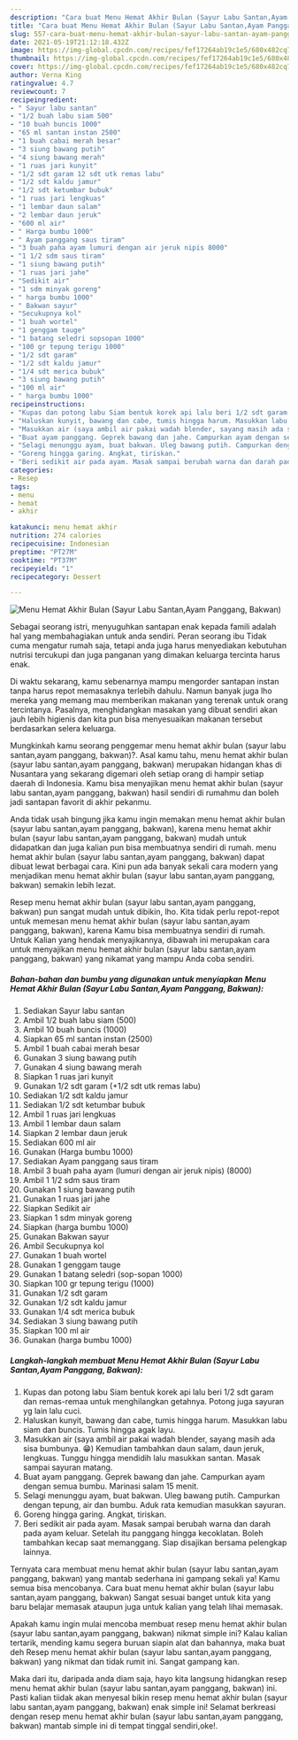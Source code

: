 ```yaml
---
description: "Cara buat Menu Hemat Akhir Bulan (Sayur Labu Santan,Ayam Panggang, Bakwan) yang enak dan Mudah Dibuat"
title: "Cara buat Menu Hemat Akhir Bulan (Sayur Labu Santan,Ayam Panggang, Bakwan) yang enak dan Mudah Dibuat"
slug: 557-cara-buat-menu-hemat-akhir-bulan-sayur-labu-santan-ayam-panggang-bakwan-yang-enak-dan-mudah-dibuat
date: 2021-05-19T21:12:18.432Z
image: https://img-global.cpcdn.com/recipes/fef17264ab19c1e5/680x482cq70/menu-hemat-akhir-bulan-sayur-labu-santanayam-panggang-bakwan-foto-resep-utama.jpg
thumbnail: https://img-global.cpcdn.com/recipes/fef17264ab19c1e5/680x482cq70/menu-hemat-akhir-bulan-sayur-labu-santanayam-panggang-bakwan-foto-resep-utama.jpg
cover: https://img-global.cpcdn.com/recipes/fef17264ab19c1e5/680x482cq70/menu-hemat-akhir-bulan-sayur-labu-santanayam-panggang-bakwan-foto-resep-utama.jpg
author: Verna King
ratingvalue: 4.7
reviewcount: 7
recipeingredient:
- " Sayur labu santan"
- "1/2 buah labu siam 500"
- "10 buah buncis 1000"
- "65 ml santan instan 2500"
- "1 buah cabai merah besar"
- "3 siung bawang putih"
- "4 siung bawang merah"
- "1 ruas jari kunyit"
- "1/2 sdt garam 12 sdt utk remas labu"
- "1/2 sdt kaldu jamur"
- "1/2 sdt ketumbar bubuk"
- "1 ruas jari lengkuas"
- "1 lembar daun salam"
- "2 lembar daun jeruk"
- "600 ml air"
- " Harga bumbu 1000"
- " Ayam panggang saus tiram"
- "3 buah paha ayam lumuri dengan air jeruk nipis 8000"
- "1 1/2 sdm saus tiram"
- "1 siung bawang putih"
- "1 ruas jari jahe"
- "Sedikit air"
- "1 sdm minyak goreng"
- " harga bumbu 1000"
- " Bakwan sayur"
- "Secukupnya kol"
- "1 buah wortel"
- "1 genggam tauge"
- "1 batang seledri sopsopan 1000"
- "100 gr tepung terigu 1000"
- "1/2 sdt garam"
- "1/2 sdt kaldu jamur"
- "1/4 sdt merica bubuk"
- "3 siung bawang putih"
- "100 ml air"
- " harga bumbu 1000"
recipeinstructions:
- "Kupas dan potong labu Siam bentuk korek api lalu beri 1/2 sdt garam dan remas-remaa untuk menghilangkan getahnya. Potong juga sayuran yg lain lalu cuci."
- "Haluskan kunyit, bawang dan cabe, tumis hingga harum. Masukkan labu siam dan buncis. Tumis hingga agak layu."
- "Masukkan air (saya ambil air pakai wadah blender, sayang masih ada sisa bumbunya. 😁) Kemudian tambahkan daun salam, daun jeruk, lengkuas. Tunggu hingga mendidih lalu masukkan santan. Masak sampai sayuran matang."
- "Buat ayam panggang. Geprek bawang dan jahe. Campurkan ayam dengan semua bumbu. Marinasi salam 15 menit."
- "Selagi menunggu ayam, buat bakwan. Uleg bawang putih. Campurkan dengan tepung, air dan bumbu. Aduk rata kemudian masukkan sayuran."
- "Goreng hingga garing. Angkat, tiriskan."
- "Beri sedikit air pada ayam. Masak sampai berubah warna dan darah pada ayam keluar. Setelah itu panggang hingga kecoklatan. Boleh tambahkan kecap saat memanggang. Siap disajikan bersama pelengkap lainnya."
categories:
- Resep
tags:
- menu
- hemat
- akhir

katakunci: menu hemat akhir 
nutrition: 274 calories
recipecuisine: Indonesian
preptime: "PT27M"
cooktime: "PT37M"
recipeyield: "1"
recipecategory: Dessert

---
```



![Menu Hemat Akhir Bulan (Sayur Labu Santan,Ayam Panggang, Bakwan)](https://img-global.cpcdn.com/recipes/fef17264ab19c1e5/680x482cq70/menu-hemat-akhir-bulan-sayur-labu-santanayam-panggang-bakwan-foto-resep-utama.jpg)

Sebagai seorang istri, menyuguhkan santapan enak kepada famili adalah hal yang membahagiakan untuk anda sendiri. Peran seorang ibu Tidak cuma mengatur rumah saja, tetapi anda juga harus menyediakan kebutuhan nutrisi tercukupi dan juga panganan yang dimakan keluarga tercinta harus enak.

Di waktu  sekarang, kamu sebenarnya mampu mengorder santapan instan tanpa harus repot memasaknya terlebih dahulu. Namun banyak juga lho mereka yang memang mau memberikan makanan yang terenak untuk orang tercintanya. Pasalnya, menghidangkan masakan yang dibuat sendiri akan jauh lebih higienis dan kita pun bisa menyesuaikan makanan tersebut berdasarkan selera keluarga. 



Mungkinkah kamu seorang penggemar menu hemat akhir bulan (sayur labu santan,ayam panggang, bakwan)?. Asal kamu tahu, menu hemat akhir bulan (sayur labu santan,ayam panggang, bakwan) merupakan hidangan khas di Nusantara yang sekarang digemari oleh setiap orang di hampir setiap daerah di Indonesia. Kamu bisa menyajikan menu hemat akhir bulan (sayur labu santan,ayam panggang, bakwan) hasil sendiri di rumahmu dan boleh jadi santapan favorit di akhir pekanmu.

Anda tidak usah bingung jika kamu ingin memakan menu hemat akhir bulan (sayur labu santan,ayam panggang, bakwan), karena menu hemat akhir bulan (sayur labu santan,ayam panggang, bakwan) mudah untuk didapatkan dan juga kalian pun bisa membuatnya sendiri di rumah. menu hemat akhir bulan (sayur labu santan,ayam panggang, bakwan) dapat dibuat lewat berbagai cara. Kini pun ada banyak sekali cara modern yang menjadikan menu hemat akhir bulan (sayur labu santan,ayam panggang, bakwan) semakin lebih lezat.

Resep menu hemat akhir bulan (sayur labu santan,ayam panggang, bakwan) pun sangat mudah untuk dibikin, lho. Kita tidak perlu repot-repot untuk memesan menu hemat akhir bulan (sayur labu santan,ayam panggang, bakwan), karena Kamu bisa membuatnya sendiri di rumah. Untuk Kalian yang hendak menyajikannya, dibawah ini merupakan cara untuk menyajikan menu hemat akhir bulan (sayur labu santan,ayam panggang, bakwan) yang nikamat yang mampu Anda coba sendiri.

<!--inarticleads1-->

##### Bahan-bahan dan bumbu yang digunakan untuk menyiapkan Menu Hemat Akhir Bulan (Sayur Labu Santan,Ayam Panggang, Bakwan):

1. Sediakan  Sayur labu santan
1. Ambil 1/2 buah labu siam (500)
1. Ambil 10 buah buncis (1000)
1. Siapkan 65 ml santan instan (2500)
1. Ambil 1 buah cabai merah besar
1. Gunakan 3 siung bawang putih
1. Gunakan 4 siung bawang merah
1. Siapkan 1 ruas jari kunyit
1. Gunakan 1/2 sdt garam (+1/2 sdt utk remas labu)
1. Sediakan 1/2 sdt kaldu jamur
1. Sediakan 1/2 sdt ketumbar bubuk
1. Ambil 1 ruas jari lengkuas
1. Ambil 1 lembar daun salam
1. Siapkan 2 lembar daun jeruk
1. Sediakan 600 ml air
1. Gunakan  (Harga bumbu 1000)
1. Sediakan  Ayam panggang saus tiram
1. Ambil 3 buah paha ayam (lumuri dengan air jeruk nipis) (8000)
1. Ambil 1 1/2 sdm saus tiram
1. Gunakan 1 siung bawang putih
1. Gunakan 1 ruas jari jahe
1. Siapkan Sedikit air
1. Siapkan 1 sdm minyak goreng
1. Siapkan  (harga bumbu 1000)
1. Gunakan  Bakwan sayur
1. Ambil Secukupnya kol
1. Gunakan 1 buah wortel
1. Gunakan 1 genggam tauge
1. Gunakan 1 batang seledri (sop-sopan 1000)
1. Siapkan 100 gr tepung terigu (1000)
1. Gunakan 1/2 sdt garam
1. Gunakan 1/2 sdt kaldu jamur
1. Gunakan 1/4 sdt merica bubuk
1. Sediakan 3 siung bawang putih
1. Siapkan 100 ml air
1. Gunakan  (harga bumbu 1000)




<!--inarticleads2-->

##### Langkah-langkah membuat Menu Hemat Akhir Bulan (Sayur Labu Santan,Ayam Panggang, Bakwan):

1. Kupas dan potong labu Siam bentuk korek api lalu beri 1/2 sdt garam dan remas-remaa untuk menghilangkan getahnya. Potong juga sayuran yg lain lalu cuci.
1. Haluskan kunyit, bawang dan cabe, tumis hingga harum. Masukkan labu siam dan buncis. Tumis hingga agak layu.
1. Masukkan air (saya ambil air pakai wadah blender, sayang masih ada sisa bumbunya. 😁) Kemudian tambahkan daun salam, daun jeruk, lengkuas. Tunggu hingga mendidih lalu masukkan santan. Masak sampai sayuran matang.
1. Buat ayam panggang. Geprek bawang dan jahe. Campurkan ayam dengan semua bumbu. Marinasi salam 15 menit.
1. Selagi menunggu ayam, buat bakwan. Uleg bawang putih. Campurkan dengan tepung, air dan bumbu. Aduk rata kemudian masukkan sayuran.
1. Goreng hingga garing. Angkat, tiriskan.
1. Beri sedikit air pada ayam. Masak sampai berubah warna dan darah pada ayam keluar. Setelah itu panggang hingga kecoklatan. Boleh tambahkan kecap saat memanggang. Siap disajikan bersama pelengkap lainnya.




Ternyata cara membuat menu hemat akhir bulan (sayur labu santan,ayam panggang, bakwan) yang mantab sederhana ini gampang sekali ya! Kamu semua bisa mencobanya. Cara buat menu hemat akhir bulan (sayur labu santan,ayam panggang, bakwan) Sangat sesuai banget untuk kita yang baru belajar memasak ataupun juga untuk kalian yang telah lihai memasak.

Apakah kamu ingin mulai mencoba membuat resep menu hemat akhir bulan (sayur labu santan,ayam panggang, bakwan) nikmat simple ini? Kalau kalian tertarik, mending kamu segera buruan siapin alat dan bahannya, maka buat deh Resep menu hemat akhir bulan (sayur labu santan,ayam panggang, bakwan) yang nikmat dan tidak rumit ini. Sangat gampang kan. 

Maka dari itu, daripada anda diam saja, hayo kita langsung hidangkan resep menu hemat akhir bulan (sayur labu santan,ayam panggang, bakwan) ini. Pasti kalian tiidak akan menyesal bikin resep menu hemat akhir bulan (sayur labu santan,ayam panggang, bakwan) enak simple ini! Selamat berkreasi dengan resep menu hemat akhir bulan (sayur labu santan,ayam panggang, bakwan) mantab simple ini di tempat tinggal sendiri,oke!.


